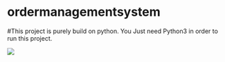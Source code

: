 # ordermanagementsystem
#This project is purely build on python. You Just need Python3 in order to run this project.
<!DOCTYPE html>
<html>
  <body>
    <img src="https://drive.google.com/file/d/1gpMthBZhlVt6gWZu7M485dHuR68EiOBN/view?usp=sharing">
   </body>
</html>
